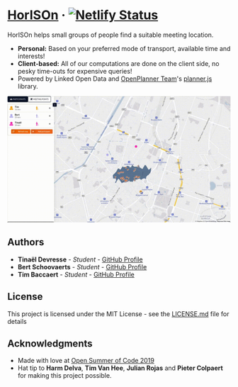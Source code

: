 # [HorISOn](https://horison-map.be) &middot; [![Netlify Status](https://api.netlify.com/api/v1/badges/bb4677d0-d448-4fb9-8133-d91486923188/deploy-status)](https://app.netlify.com/sites/distracted-shaw-67fdd2/deploys)

HorISOn helps small groups of people find a suitable meeting location.

* **Personal:** Based on your preferred mode of transport, available time and interests!
* **Client-based:** All of our computations are done on the client side, no
  pesky time-outs for expensive queries!
* Powered by Linked Open Data and [OpenPlanner Team](https://openplanner.team/)'s [planner.js](https://planner.js.org/)
  library.

![](assets/horison.gif)

## Authors

* **Tinaël Devresse** - *Student* - [GitHub Profile](https://github.com/hunteroi)
* **Bert Schoovaerts** - *Student* - [GitHub Profile](https://github.com/bertschoovaerts)
* **Tim Baccaert** - *Student* - [GitHub Profile](https://github.com/timutable)

## License

This project is licensed under the MIT License - see the
[LICENSE.md](LICENSE.md) file for details

## Acknowledgments

* Made with love at [Open Summer of Code 2019](https://osoc.be/2019)
* Hat tip to **Harm Delva**, **Tim Van Hee**, **Julian Rojas** and **Pieter
  Colpaert** for making this project possible.

